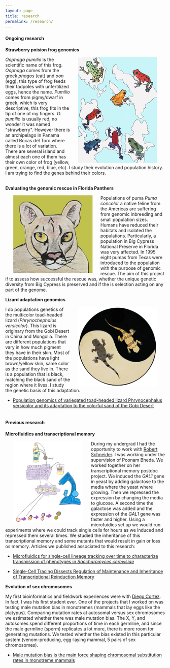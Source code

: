 ```yaml
---
layout: page
title: research 
permalink: /research/
---
```


#### **Ongoing research**

**Strawberry poision frog genomics**

<img src="/figures/Bocas.JPG" alt="Solarte Oophaga pumilio" style="float:right;padding-left:25px;padding-right:25px;width:250px">


*Oophaga pumilio* is the scientific name of this frog. *Oophaga* comes from the greek *phagos* (eat) and *oon* (egg), this type of frog feeds their tadpoles with unfertilized eggs, hence the name. *Pumilio* comes from pigmy/dwarf in greek, which is very descriptive, this frog fits in the tip of one of my fingers. *O. pumilio* is usually red, no wonder it was named "strawberry". However there is an archipelago in Panama called Bocas del Toro where there is a lot of variation. There are several island and almost each one of them has their own color of frog (yellow, green, orange, red, blue, etc). I study their evolution and population history. I am trying to find the genes behind their colors. <br><br>

**Evaluating the genomic rescue in Florida Panthers**

<img src="/figures/puma.png" alt="Solarte Oophaga pumilio" style="float:left;padding-left:25px;padding-right:25px;width:250px">

Populations of puma *Puma concolor* a native feline from the Americas are suffering from genomic inbreeding and small population sizes. Humans have reduced their habitats and isolated the populations. Particularly, a population in Big Cypress National Preserve in Florida was very affected. In 1995 eight pumas from Texas were introduced to the population with the purpose of genomic rescue. The aim of this project if to assess how successful the rescue was, whether the unique genetic diversity from Big Cypress is preserved and if the is selection acting on any part of the genome. 


**Lizard adaptation genomics**

<img src="/figures/lizarddrawing.jpg" alt="Solarte Oophaga pumilio" style="float:right;padding-left:25px;padding-right:25px;width:250px">

I do populations genetics of the multicolor toad-headed lizard (*Phrynochephalus versicolor*). This lizard is originary from the Gobi Desert in China and Mongolia. There are different populations that vary in how much pigment they have in their skin. Most of the populations have light brown/yellow skin, same color as the sand they live in. There is a population that is black, matching the black sand of the region where it lives. I study the genetic basis of this adaptation. 
- [ Population genomics of variegated toad-headed lizard Phrynocephalus versicolor and its adaptation to the colorful sand of the Gobi Desert](/files/publications/2022Phrynocephalus.pdf)
<br><br>


#### **Previous research**

**Microfluidics and transcriptional memory**

<img src="/figures/microfluid.jpg" alt="Solarte Oophaga pumilio" style="float:left;padding-left:25px;padding-right:25px;width:220px">

During my undergrad I had the opportunity to work with [Robert Schneider](https://www.helmholtz-munich.de/ife/research/robert-schneider-chromatin-dynamics-and-epigenetics/research/index.html). I was working under the supervision of Poonam Bheda. We worked together on her transcriptional memory postdoc project. We induced the *GAL1* gene in yeast by adding galactose to the media where the yeast where growing. Then we repressed the expression by changing the media to glucose. A second time the galactose was added and the expression of the *GAL1* gene was faster and higher. Using a microfuidics set up we would run experiments where we could track single cells for hours as we induced and repressed them several times. We studied the inheritance of this transcriptional memory and some mutants that would result in gain or loss os memory. Articles we published associated to this research:

- [Microfluidics for single-cell lineage tracking over time to characterize transmission of phenotypes in *Saccharomyces cerevisiae*](/files/publications/2020StarProtocol.pdf)

- [Single-Cell Tracing Dissects Regulation of Maintenance and Inheritance of Transcriptional Reinduction Memory](/files/publications/2020Microfluidics.pdf)


**Evolution of sex chromosomes**

My first bioinformatics and fieldwork experiences were with [Diego Cortez](https://www.ccg.unam.mx/en/diego-cortez-quezada/). In fact, I was his first student ever. One of the projects that I worked on was testing male mutation bias in monotremes (mammals that lay eggs like the platypus). Comparing mutation rates at autosomal versus sex chromosomes we estimated whether there was male mutation bias. The X, Y, and autosomes spend different proportions of time in each germline, and since the male germline (sperm) replicates a lot more, there is more room for generating mutations. We tested whether the bias existed in this particular system (venom-producing, egg-laying mammal, 5 pairs of sex chromosomes).

- [Male mutation bias is the main force shaping chromosomal substitution rates in monotreme mammals](/files/publications/2017MaleMutationBiasDCortez.pdf) 

[jekyll-organization]: https://github.com/jekyll
